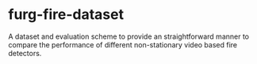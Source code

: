 # furg-fire-dataset
A dataset and evaluation scheme to provide an straightforward manner to compare the performance of different non-stationary video based fire detectors.

